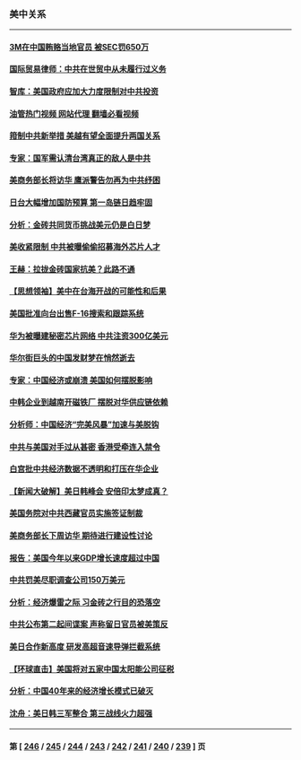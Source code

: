 ### 美中关系
---
#### [3M在中国贿赂当地官员 被SEC罚650万](../../pages/nf1412576/n14061275.md?08261245) 
#### [国际贸易律师：中共在世贸中从未履行过义务](../../pages/nf1412576/n14060603.md?08261245) 
#### [智库：美国政府应加大力度限制对中共投资](../../pages/nf1412576/n14057588.md?08261245) 
#### [油管热门视频 网站代理 翻墙必看视频](http://138.2.39.72:81/youtube.html?epic-marker?08261245)
#### [箝制中共新举措 美越有望全面提升两国关系](../../pages/nf1412576/n14060840.md?08261245) 
#### [专家：国军需认清台湾真正的敌人是中共](../../pages/nf1412576/n14060184.md?08261245) 
#### [美商务部长将访华 鹰派警告勿再为中共纾困](../../pages/nf1412576/n14060716.md?08261245) 
#### [日台大幅增加国防预算 第一岛链日趋牢固](../../pages/nf1412576/n14060653.md?08261245) 
#### [分析：金砖共同货币挑战美元仍是白日梦](../../pages/nf1412576/n14060563.md?08261245) 
#### [美收紧限制 中共被曝偷偷招募海外芯片人才](../../pages/nf1412576/n14060258.md?08261245) 
#### [王赫：拉拢金砖国家抗美？此路不通](../../pages/nf1412576/n14059944.md?08261245) 
#### [【思想领袖】美中在台海开战的可能性和后果](../../pages/nf1412576/n14045671.md?08261245) 
#### [美国批准向台出售F-16搜索和跟踪系统](../../pages/nf1412576/n14059781.md?08261245) 
#### [华为被曝建秘密芯片网络 中共注资300亿美元](../../pages/nf1412576/n14059542.md?08261245) 
#### [华尔街巨头的中国发财梦在悄然逝去](../../pages/nf1412576/n14059247.md?08261245) 
#### [专家：中国经济或崩溃 美国如何摆脱影响](../../pages/nf1412576/n14059150.md?08261245) 
#### [中韩企业到越南开磁铁厂 摆脱对华供应链依赖](../../pages/nf1412576/n14059037.md?08261245) 
#### [分析师：中国经济“完美风暴”加速与美脱钩](../../pages/nf1412576/n14059065.md?08261245) 
#### [中共与美国对手过从甚密 香港受牵连入禁令](../../pages/nf1412576/n14058592.md?08261245) 
#### [白宫批中共经济数据不透明和打压在华企业](../../pages/nf1412576/n14059035.md?08261245) 
#### [【新闻大破解】美日韩峰会 安倍印太梦成真？](../../pages/nf1412576/n14058924.md?08261245) 
#### [美国务院对中共西藏官员实施签证制裁](../../pages/nf1412576/n14058961.md?08261245) 
#### [美商务部长下周访华 期待进行建设性讨论](../../pages/nf1412576/n14058858.md?08261245) 
#### [报告：美国今年以来GDP增长速度超过中国](../../pages/nf1412576/n14058394.md?08261245) 
#### [中共罚美尽职调查公司150万美元](../../pages/nf1412576/n14058343.md?08261245) 
#### [分析：经济爆雷之际 习金砖之行目的恐落空](../../pages/nf1412576/n14058227.md?08261245) 
#### [中共公布第二起间谍案 声称留日官员被美策反](../../pages/nf1412576/n14058134.md?08261245) 
#### [美日合作新高度 研发高超音速导弹拦截系统](../../pages/nf1412576/n14057962.md?08261245) 
#### [【环球直击】美国将对五家中国太阳能公司征税](../../pages/nf1412576/n14057080.md?08261245) 
#### [分析：中国40年来的经济增长模式已破灭](../../pages/nf1412576/n14057952.md?08261245) 
#### [沈舟：美日韩三军整合 第三战线火力超强](../../pages/nf1412576/n14057779.md?08261245) 

---
#### 第 [ [246](./246.md?08261245) / [245](./245.md?08261245) / [244](./244.md?08261245) / [243](./243.md?08261245) / [242](./242.md?08261245) / [241](./241.md?08261245) / [240](./240.md?08261245) / [239](./239.md?08261245) ] 页
